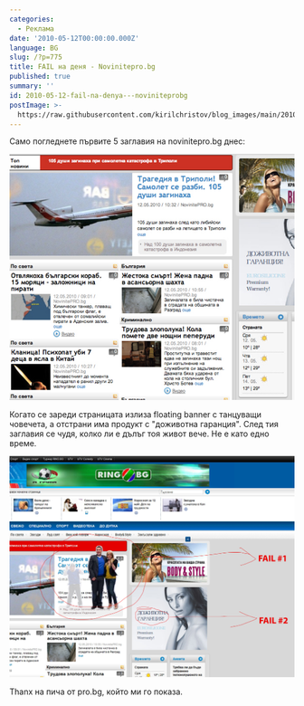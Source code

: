 ```yaml
---
categories:
  - Реклама
date: '2010-05-12T00:00:00.000Z'
language: BG
slug: /?p=775
title: FAIL на деня - Novinitepro.bg
published: true
summary: ''
id: 2010-05-12-fail-na-denya---noviniteprobg
postImage: >-
  https://raw.githubusercontent.com/kirilchristov/blog_images/main/2010/05/intro-pic-novinite.jpg
---
```


Само погледнете първите 5 заглавия на novinitepro.bg днес:

![](https://raw.githubusercontent.com/kirilchristov/blog_images/main/2010/05/intro-pic-novinite.jpg)

Когато се зареди страницата излиза floating banner с танцуващи човечета, а отстрани има продукт с "доживотна гаранция". След тия заглавия се чудя, колко ли е дълъг тоя живот вече. Не е като едно време.

![](https://raw.githubusercontent.com/kirilchristov/blog_images/main/2010/05/novinitePro.bg2_.jpg)

Thanx на пича от pro.bg, който ми го показа.
